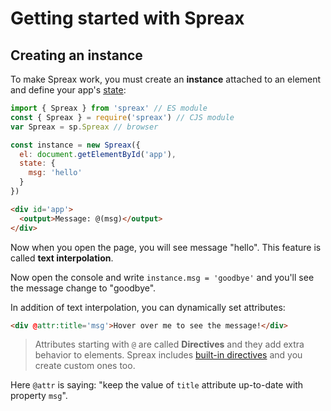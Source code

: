 # Getting started with Spreax

## Creating an instance 
To make Spreax work, you must create an **instance** attached to an element and define your app's [state](https://en.wikipedia.org/wiki/State_(computer_science)):

```js
import { Spreax } from 'spreax' // ES module
const { Spreax } = require('spreax') // CJS module
var Spreax = sp.Spreax // browser

const instance = new Spreax({
  el: document.getElementById('app'),
  state: {
    msg: 'hello'
  }
})
```
```html
<div id='app'>
  <output>Message: @(msg)</output>
</div>
```

Now when you open the page, you will see message "hello". This feature is called **text interpolation**.

Now open the console and write `instance.msg = 'goodbye'` and you'll see the message change to "goodbye".

In addition of text interpolation, you can dynamically set attributes:
```html
<div @attr:title='msg'>Hover over me to see the message!</div>
```
> Attributes starting with `@` are called **Directives** and they add extra behavior to elements. Spreax includes [built-in directives](builtins.md) and you create custom ones too.

Here `@attr` is saying: "keep the value of `title` attribute up-to-date with property `msg`".